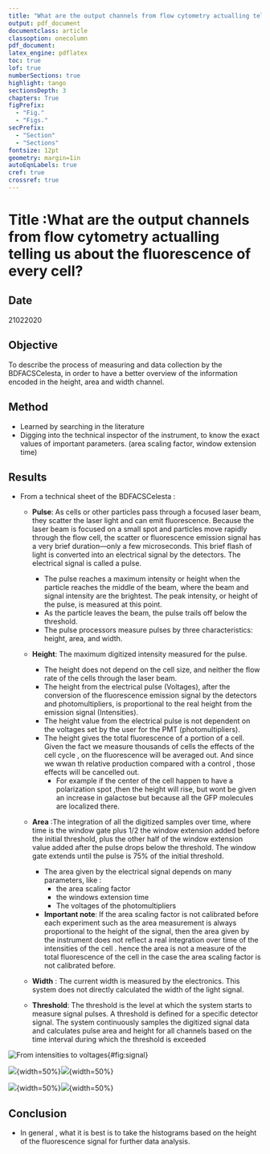 ```yaml
---
title: "What are the output channels from flow cytometry actualling telling us about the fluorescence of every cell?  "
output: pdf_document
documentclass: article
classoption: onecolumn
pdf_document:
latex_engine: pdflatex
toc: true
lof: true
numberSections: true
highlight: tango
sectionsDepth: 3
chapters: True
figPrefix:
  - "Fig."
  - "Figs."
secPrefix:
  - "Section"
  - "Sections"
fontsize: 12pt
geometry: margin=1in
autoEqnLabels: true
cref: true
crossref: true
---
```


# Title :What are the output channels from flow cytometry actualling telling us about the fluorescence of every cell?

## Date
21022020

## Objective
To describe the process of measuring and data collection by the BDFACSCelesta, in order to have a better overview of the information encoded in the height, area and width channel.

## Method
- Learned by searching in the literature
- Digging into the technical inspector of the instrument, to know the exact values of important parameters. (area scaling factor, window extension time)

## Results

- From a technical sheet of the BDFACSCelesta :
  - **Pulse**: As cells or other particles pass through a focused laser beam, they scatter the laser light and can emit fluorescence. Because the laser beam is focused on a small spot and particles move rapidly through the flow cell, the scatter or fluorescence emission signal has a very brief duration—only a few microseconds. This brief flash of light is converted into an electrical signal by the detectors. The electrical signal is called a pulse.
    - The pulse reaches a maximum intensity or height when the particle reaches the middle of the beam, where the beam and signal intensity are the brightest. The peak intensity, or height of the pulse, is measured at this point.
    - As the particle leaves the beam, the pulse trails off below the threshold.
    - The pulse processors measure pulses by three characteristics: height, area, and width.
  - **Height**: The maximum digitized intensity measured for the pulse.
    - The height does not depend on the cell size, and neither the flow rate of the cells through the laser beam.
    - The height from the electrical pulse (Voltages), after the conversion of the fluorescence emission signal by the detectors and photomultipliers, is proportional to the real height from the emission signal (Intensities).
    - The height value from the electrical pulse is not dependent on the voltages set by the user for the PMT (photomultipliers).
    - The height gives the total fluorescence of a portion of a cell. Given the fact we measure thousands of cells the effects of the cell cycle , on the fluorescence will be averaged out. And since we wwan th relative production compared with a control , those effects will be cancelled out.
      -  For example if the center of the cell happen to have a polarization spot ,then the height will rise, but wont be given an increase in galactose but because all the GFP molecules are localized there.

  - **Area** :The integration of all the digitized samples over time, where time is the window gate plus 1/2 the window extension added before the initial threshold, plus the other half of the window extension value added after the pulse drops below the threshold. The window gate extends until the pulse is 75% of the initial threshold.
    - The area given by the electrical signal depends on many parameters, like :
      - the area scaling factor
      - the windows extension time
      - The voltages of the photomultipliers
    - **Important note**: If the area scaling factor is not calibrated before each experiment such as the area measurement is always proportional to the height of the signal, then the area given by the instrument does not reflect a real integration over time of the intensities of the cell . hence the area  is not a measure of the total fluorescence of the cell in the case the area scaling factor is not calibrated before.
  - **Width** : The current width is measured by the electronics. This system does not directly calculated the width of the light signal.
  - **Threshold**: The threshold is the level at which the system starts to measure signal pulses. A threshold is defined for a specific detector signal. The system continuously samples the digitized signal data and calculates pulse area and height for all channels based on the time interval during which the threshold is exceeded

![From intensities to voltages](../images/flow-cytometry-workflow_Signal.png){#fig:signal}

![](../images/flow-cytometry-workflow_output-signal-ASC-known.png){width=50%}![](../images/flow-cytometry-workflow_output-signal-ASC-unknown.png){width=50%}

![](../images/flow-cytometry-workflow_height-fluorescence.png){width=50%}![](../images/flow-cytometry-workflow_area-fluorescence.png){width=50%}


## Conclusion

- In general , what it is best is to take the histograms based on the height of the fluorescence signal for further data analysis. 
